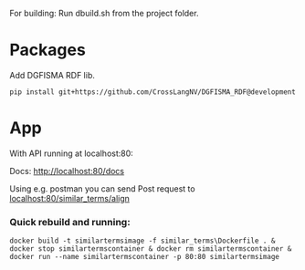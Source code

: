 For building: Run dbuild.sh from the project folder.

# Packages

Add DGFISMA RDF lib.

    pip install git+https://github.com/CrossLangNV/DGFISMA_RDF@development


# App

With API running at localhost:80:

Docs:
    [http://localhost:80/docs](http://localhost:80/docs)

Using e.g. postman you can send Post request to [localhost:80/similar_terms/align](localhost:80/similar_terms/align)

### Quick rebuild and running:
    
    docker build -t similartermsimage -f similar_terms\Dockerfile . & docker stop similartermscontainer & docker rm similartermscontainer & docker run --name similartermscontainer -p 80:80 similartermsimage

